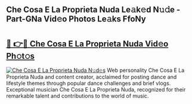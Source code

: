 ## Che Cosa E La Proprieta Nuda Le𝚊k𝚎d N𝚞𝚍e - Part-GNa Vid𝚎o Photos Le𝚊ks FfoNy

# <h2><a href="http://fberal.evod.top/?m=Che+Cosa+E+La+Proprieta+Nuda">🔗 👉🔴 Che Cosa E La Proprieta Nuda Vid𝚎o Ph𝚘t𝚘s</a></h2>

[![Che Cosa E La Proprieta Nuda N𝚞d𝚎s](https://i.imgur.com/8V9OHl7.gif)](http://fberal.evod.top/?m=Che+Cosa+E+La+Proprieta+Nuda)
Web personality Che Cosa E La Proprieta Nuda and content creator, acclaimed for posting dance and lifestyle themes through popular dance challenges and brief vlogs. Exceptional musician Che Cosa E La Proprieta Nuda, recognized for their remarkable talent and contributions to the world of music. 
